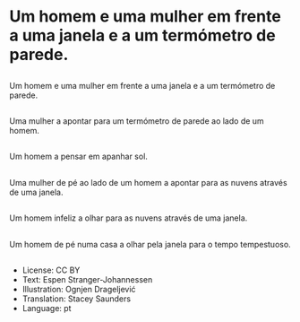 # Um homem e uma mulher em frente a uma janela e a um termómetro de parede.

##
Um homem e uma mulher em frente a uma janela e a um termómetro de parede.

##
Uma mulher a apontar para um termómetro de parede ao lado de um homem.

##
Um homem a pensar em apanhar sol.

##
Uma mulher de pé ao lado de um homem a apontar para as nuvens através de uma janela.

##
Um homem infeliz a olhar para as nuvens através de uma janela.

##
Um homem de pé numa casa a olhar pela janela para o tempo tempestuoso.

##
* License: CC BY
* Text: Espen Stranger-Johannessen
* Illustration: Ognjen Drageljević
* Translation: Stacey Saunders
* Language: pt
